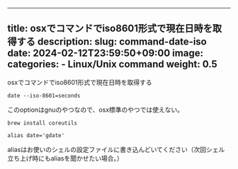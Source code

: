 
---
title: osxでコマンドでiso8601形式で現在日時を取得する
description: 
slug: command-date-iso
date: 2024-02-12T23:59:50+09:00
image: 
categories:
    - Linux/Unix command
weight: 0.5      
---

osxでコマンドでiso8601形式で現在日時を取得する

```
date --iso-8601=seconds
```

このoptionはgnuのやつなので、osx標準のやつでは使えない。


```
brew install coreutils

alias date='gdate'
```

aliasはお使いのシェルの設定ファイルに書き込んどいてください（次回シェル立ち上げ時にもaliasを聞かせたい場合。）